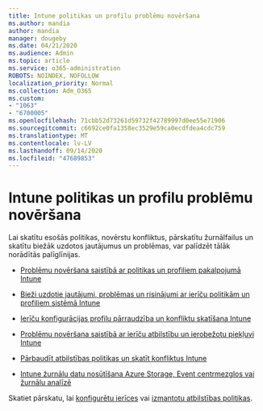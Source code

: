 ```yaml
---
title: Intune politikas un profilu problēmu novēršana
ms.author: mandia
author: mandia
manager: dougeby
ms.date: 04/21/2020
ms.audience: Admin
ms.topic: article
ms.service: o365-administration
ROBOTS: NOINDEX, NOFOLLOW
localization_priority: Normal
ms.collection: Adm_O365
ms.custom:
- "1063"
- "6700005"
ms.openlocfilehash: 71cbb52d73261d59732f42789997d0ee55e71906
ms.sourcegitcommit: c6692ce0fa1358ec3529e59ca0ecdfdea4cdc759
ms.translationtype: MT
ms.contentlocale: lv-LV
ms.lasthandoff: 09/14/2020
ms.locfileid: "47689853"
---
```

# <a name="troubleshooting-intune-policy-and-profiles"></a>Intune politikas un profilu problēmu novēršana

Lai skatītu esošās politikas, novērstu konfliktus, pārskatītu žurnālfailus un skatītu biežāk uzdotos jautājumus un problēmas, var palīdzēt tālāk norādītās palīglīnijas.

- [Problēmu novēršana saistībā ar politikas un profiliem pakalpojumā Intune](https://docs.microsoft.com/mem/intune/configuration/troubleshoot-policies-in-microsoft-intune)

- [Bieži uzdotie jautājumi, problēmas un risinājumi ar ierīču politikām un profiliem sistēmā Intune](https://docs.microsoft.com/intune/device-profile-troubleshoot)

- [Ierīču konfigurācijas profilu pārraudzība un konfliktu skatīšana Intune](https://docs.microsoft.com/intune/device-profile-monitor)

- [Problēmu novēršana saistībā ar ierīču atbilstību un ierobežotu piekļuvi Intune](https://docs.microsoft.com/intune/troubleshoot-conditional-access)

- [Pārbaudīt atbilstības politikas un skatīt konfliktus Intune](https://docs.microsoft.com/intune/compliance-policy-monitor)

- [Intune žurnālu datu nosūtīšana Azure Storage, Event centrmezglos vai žurnālu analīzē](https://docs.microsoft.com/intune/review-logs-using-azure-monitor)

Skatiet pārskatu, lai [konfigurētu ierīces](https://docs.microsoft.com/intune/device-profiles) vai [izmantotu atbilstības politikas](https://docs.microsoft.com/intune/device-compliance-get-started).